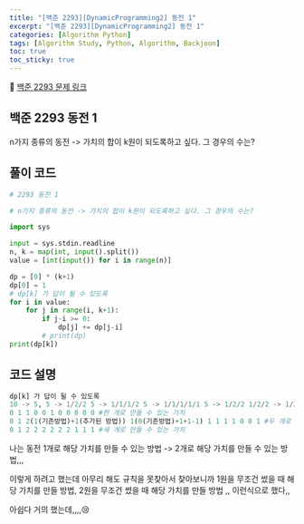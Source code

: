 ```yaml
---
title: "[백준 2293][DynamicProgramming2] 동전 1"
excerpt: "[백준 2293][DynamicProgramming2] 동전 1"
categories: [Algorithm Python]
tags: [Algorithm Study, Python, Algorithm, Backjoon]
toc: true
toc_sticky: true
---
```


📌 [백준 2293 문제 링크](https://www.acmicpc.net/problem/2293) <br>

## 백준 2293 동전 1

n가지 종류의 동전 -> 가치의 합이 k원이 되도록하고 싶다. 그 경우의 수는?

## 풀이 코드

```python
# 2293 동전 1

# n가지 종류의 동전 -> 가치의 합이 k원이 되도록하고 싶다. 그 경우의 수는?

import sys

input = sys.stdin.readline
n, k = map(int, input().split())
value = [int(input()) for i in range(n)]

dp = [0] * (k+1)
dp[0] = 1
# dp[k] 가 답이 될 수 있도록
for i in value:
    for j in range(i, k+1):
        if j-i >= 0:
            dp[j] += dp[j-i]
        # print(dp)
print(dp[k])
```

## 코드 설명

```python
dp[k] 가 답이 될 수 있도록
10 -> 5, 5 -> 1/2/2 5 -> 1/1/1/2 5 -> 1/1/1/1/1 5 -> 1/2/2 1/2/2 -> 1/2/2 1/1/1/2 -> 1/2/2 1/1/1/1/1 -> 1/1/1/2 1/2/2
0 1 1 0 0 1 0 0 0 0 0 #한 개로 만들 수 있는 가치
0 1 2(1(기존방법)+1(추가된 방법)) 1(0(기존방법)+1+1-1) 1 1 1 1 0 0 1 #두 개로 만들 수 있는 가치
0 1 2 2 2 2 2 2 1 1 1 #세 개로 만들 수 있는 가치
```
나는 동전 1개로 해당 가치를 만들 수 있는 방법 -> 2개로 해당 가치를 만들 수 있는 방법,,, <br>

이렇게 하려고 했는데 아무리 해도 규칙을 못찾아서 찾아보니까 1원을 무조건 썼을 때 해당 가치를 만들 방법, 2원을 무조건 썼을 때 해당 가치를 만들 방법 ,, 이런식으로 했다,, <br>

아쉽다 거의 했는데,,,,😢